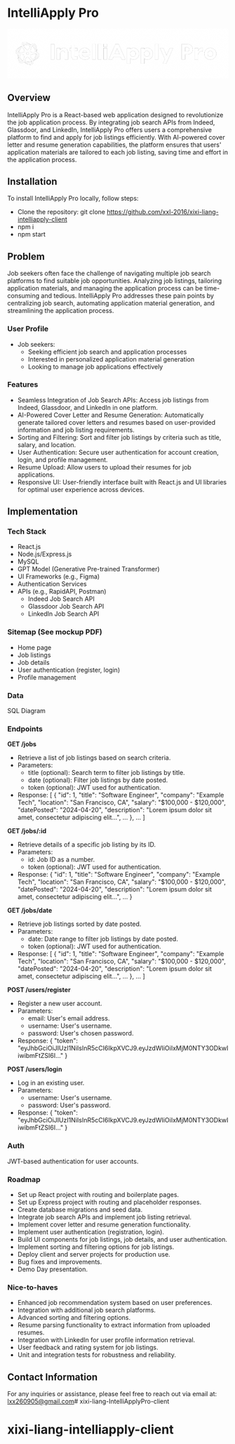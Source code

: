 # IntelliApply Pro

![IntelliApply Pro Logo](src/assets/logos/intelliapply-logo.png)

## Overview

IntelliApply Pro is a React-based web application designed to revolutionize the job application process. By integrating job search APIs from Indeed, Glassdoor, and LinkedIn, IntelliApply Pro offers users a comprehensive platform to find and apply for job listings efficiently. With AI-powered cover letter and resume generation capabilities, the platform ensures that users' application materials are tailored to each job listing, saving time and effort in the application process.

## Installation
To install IntelliApply Pro locally, follow steps:
- Clone the repository: git clone https://github.com/xxl-2016/xixi-liang-intelliapply-client
- npm i
- npm start


## Problem
Job seekers often face the challenge of navigating multiple job search platforms to find suitable job opportunities. Analyzing job listings, tailoring application materials, and managing the application process can be time-consuming and tedious. IntelliApply Pro addresses these pain points by centralizing job search, automating application material generation, and streamlining the application process.


### User Profile
- Job seekers:
    - Seeking efficient job search and application processes
    - Interested in personalized application material generation
    - Looking to manage job applications effectively

### Features
- Seamless Integration of Job Search APIs: Access job listings from Indeed, Glassdoor, and LinkedIn in one platform.
- AI-Powered Cover Letter and Resume Generation: Automatically generate tailored cover letters and resumes based on user-provided information and job listing requirements.
- Sorting and Filtering: Sort and filter job listings by criteria such as title, salary, and location.
- User Authentication: Secure user authentication for account creation, login, and profile management.
- Resume Upload: Allow users to upload their resumes for job applications.
- Responsive UI: User-friendly interface built with React.js and UI libraries for optimal user experience across devices.

## Implementation

### Tech Stack
- React.js
- Node.js/Express.js
- MySQL
- GPT Model (Generative Pre-trained Transformer)
- UI Frameworks (e.g., Figma)
- Authentication Services
- APIs (e.g., RapidAPI, Postman)
    - Indeed Job Search API
    - Glassdoor Job Search API
    - LinkedIn Job Search API

### Sitemap (See mockup PDF)
- Home page 
- Job listings
- Job details
- User authentication (register, login)
- Profile management


### Data
SQL Diagram

### Endpoints

**GET /jobs**
- Retrieve a list of job listings based on search criteria.
- Parameters:
    - title (optional): Search term to filter job listings by title.
    - date (optional): Filter job listings by date posted.
    - token (optional): JWT used for authentication.
- Response:
[
    {
        "id": 1,
        "title": "Software Engineer",
        "company": "Example Tech",
        "location": "San Francisco, CA",
        "salary": "$100,000 - $120,000",
        "datePosted": "2024-04-20",
        "description": "Lorem ipsum dolor sit amet, consectetur adipiscing elit...",
        ...
    },
    ...
]

**GET /jobs/:id**
- Retrieve details of a specific job listing by its ID.
- Parameters:
    - id: Job ID as a number.
    - token (optional): JWT used for authentication.
- Response:
{
    "id": 1,
    "title": "Software Engineer",
    "company": "Example Tech",
    "location": "San Francisco, CA",
    "salary": "$100,000 - $120,000",
    "datePosted": "2024-04-20",
    "description": "Lorem ipsum dolor sit amet, consectetur adipiscing elit...",
    ...
}

**GET /jobs/date**
- Retrieve job listings sorted by date posted.
- Parameters:
    - date: Date range to filter job listings by date posted.
    - token (optional): JWT used for authentication.
- Response:
[
    {
        "id": 1,
        "title": "Software Engineer",
        "company": "Example Tech",
        "location": "San Francisco, CA",
        "salary": "$100,000 - $120,000",
        "datePosted": "2024-04-20",
        "description": "Lorem ipsum dolor sit amet, consectetur adipiscing elit...",
        ...
    },
    ...
]

**POST /users/register**
- Register a new user account.
- Parameters:
    - email: User's email address.
    - username: User's username.
    - password: User's chosen password.
- Response:
{
    "token": "eyJhbGciOiJIUzI1NiIsInR5cCI6IkpXVCJ9.eyJzdWIiOiIxMjM0NTY3ODkwIiwibmFtZSI6I..."
}

**POST /users/login**
- Log in an existing user.
- Parameters:
    - username: User's username.
    - password: User's password.
- Response:
{
    "token": "eyJhbGciOiJIUzI1NiIsInR5cCI6IkpXVCJ9.eyJzdWIiOiIxMjM0NTY3ODkwIiwibmFtZSI6I..."
}

### Auth
JWT-based authentication for user accounts.

### Roadmap
- Set up React project with routing and boilerplate pages.
- Set up Express project with routing and placeholder responses.
- Create database migrations and seed data.
- Integrate job search APIs and implement job listing retrieval.
- Implement cover letter and resume generation functionality.
- Implement user authentication (registration, login).
- Build UI components for job listings, job details, and user authentication.
- Implement sorting and filtering options for job listings.
- Deploy client and server projects for production use.
- Bug fixes and improvements.
- Demo Day presentation.


### Nice-to-haves
- Enhanced job recommendation system based on user preferences.
- Integration with additional job search platforms.
- Advanced sorting and filtering options.
- Resume parsing functionality to extract information from uploaded resumes.
- Integration with LinkedIn for user profile information retrieval.
- User feedback and rating system for job listings.
- Unit and integration tests for robustness and reliability.

## Contact Information
For any inquiries or assistance, please feel free to reach out via email at: lxx260905@gmail.com# xixi-liang-IntelliApplyPro-client
# xixi-liang-intelliapply-client
